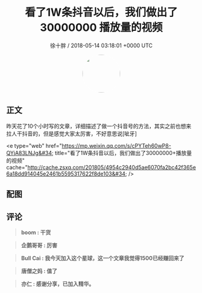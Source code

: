<h1 align="center">看了1W条抖音以后，我们做出了30000000 播放量的视频</h1>
<p align="center">
    <a>徐十胖 / 2018-05-14 03:18:01 &#43;0000 UTC</a>
</p>

<div align="center">
    <img src="https://images.zsxq.com/FmmqFExzfdspkpT-r6FGpLM-sS2M?e=1590940799&amp;token=kIxbL07-8jAj8w1n4s9zv64FuZZNEATmlU_Vm6zD:wEDb5exa10FzNiMvT7OiPpGC7PI=" width="100" height="100" style="border:1px solid;border-radius:50%; color:#ffffff"/>
</div>

## 正文

<div>
昨天花了10个小时写的文章，详细描述了做一个抖音号的方法，其实之前也想来拉人干抖音的，但是感觉大家太厉害，不好意思说[呲牙]

&lt;e type=&#34;web&#34; href=&#34;https://mp.weixin.qq.com/s/cPYTeh60wP8-QYjA83LNJg&#34; title=&#34;看了1W条抖音以后，我们做出了30000000&#43;播放量的视频&#34; cache=&#34;http://cache.zsxq.com/201805/4954c2940d5ae6070fa2bc42f365e6a18dd914045e2461b5595317622f8de103&#34; /&gt;
</div>

## 配图
<div class="image" align="center">

</div>

## 评论

<div align="left">
<div>

<blockquote >
<span> <strong>boom : 干货 </strong></span>
</blockquote>

<blockquote >
<span> <strong>企鹅哥哥 : 厉害 </strong></span>
</blockquote>

<blockquote >
<span> <strong>Bull Cai : 我今天加入这个星球，这一个文章我觉得1500已经赚回来了 </strong></span>
</blockquote>

<blockquote >
<span> <strong>唐僧之妈 : 值了 </strong></span>
</blockquote>

<blockquote >
<span> <strong>亦仁 : 感谢分享，已加入精华。 </strong></span>
</blockquote>

</div>
</div>